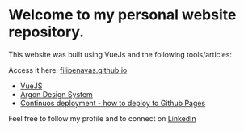 <h1>Welcome to my personal website repository. </h1>
<p>This website was built using VueJs and the following tools/articles:</p>
<p>Access it here: <a href="filipenavas.github.io">filipenavas.github.io</a></p>
<ul>
  <li><a href="https://vuejs.org/">VueJS</a></li>
  <li><a href="https://www.creative-tim.com/product/vue-argon-design-system">Argon Design System</a></li>
  <li><a href="https://dev.to/rolanddoda/deploy-to-github-pages-like-a-pro-with-github-actions-4hdg">Continuos deployment - how to deploy to Github Pages</a></li>
</ul>

<p>Feel free to follow my profile and to connect on <a href="https://www.linkedin.com/in/filipenavas/">LinkedIn</a> </p>

